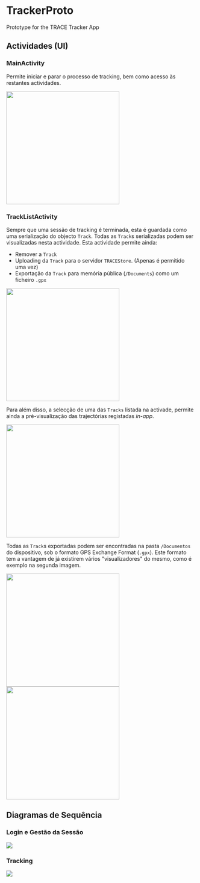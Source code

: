 # TrackerProto
Prototype for the TRACE Tracker App

## Actividades (UI)

### MainActivity

Permite iniciar e parar o processo de tracking, bem como acesso às restantes actividades.

<img src='./resources/img/MainActivity.png' width='300px'/>

### TrackListActivity

Sempre que uma sessão de tracking é terminada, esta é guardada como uma serialização do
objecto `Track`. Todas as `Track`s serializadas podem ser visualizadas nesta actividade.
Esta actividade permite ainda:

- Remover a `Track`
- Uploading da `Track` para o servidor `TRACEStore`. (Apenas é permitido uma vez)
- Exportação da `Track` para memória pública (`/Documents`) como um ficheiro `.gpx`

<img src='./resources/img/TrackListActivity.png' width='300px'/>

Para além disso, a selecção de uma das `Tracks` listada na activade, permite ainda
a pré-visualização das trajectórias registadas *in-app*.

<img src='./resources/img/TrackPreviewActivity.png' width='300px'/>

Todas as `Track`s exportadas podem ser encontradas na pasta `/Documentos` do dispositivo,
sob o formato GPS Exchange Format (`.gpx`). Este formato tem a vantagem de já existirem
vários "visualizadores" do mesmo, como é exemplo na segunda imagem.

<img src='./resources/img/GPXTracks.png' width='300px'/>

<img src='./resources/img/GPXViewer.png' width='300px'/>

## Diagramas de Sequência

### Login e Gestão da Sessão

<img src='./resources/img/trace_login.png'/>

### Tracking

<img src='./resources/img/tracking.png'/>
